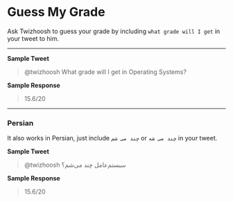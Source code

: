 # Guess My Grade

Ask Twizhoosh to guess your grade by including `what grade will I get` in your tweet to him.

<!--more-->

---

**Sample Tweet**

> @twizhoosh What grade will I get in Operating Systems?

**Sample Response**

> 15.6/20

---

### Persian

It also works in Persian, just include `چند می شم` or `چند می شه` in your tweet.

**Sample Tweet**

> @twizhoosh سیستم‌عامل چند می‌شم؟

**Sample Response**

> 15.6/20
    